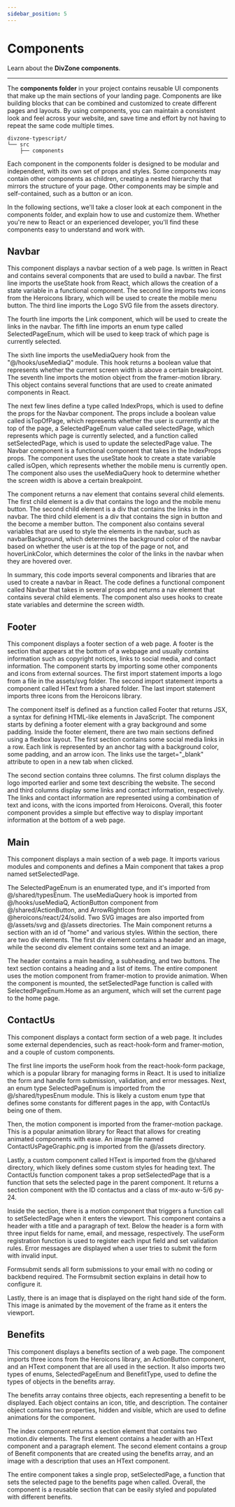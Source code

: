 ```yaml
---
sidebar_position: 5
---
```


# Components

Learn about the **DivZone components**.

---

The **components folder** in your project contains reusable UI components that make up the main sections of your landing page. Components are like building blocks that can be combined and customized to create different pages and layouts. By using components, you can maintain a consistent look and feel across your website, and save time and effort by not having to repeat the same code multiple times.

    divzone-typescript/
    └── src
        ├── components

Each component in the components folder is designed to be modular and independent, with its own set of props and styles. Some components may contain other components as children, creating a nested hierarchy that mirrors the structure of your page. Other components may be simple and self-contained, such as a button or an icon.

In the following sections, we'll take a closer look at each component in the components folder, and explain how to use and customize them. Whether you're new to React or an experienced developer, you'll find these components easy to understand and work with.

## Navbar

This component displays a navbar section of a web page.
Is written in React and contains several components that are used to build a navbar. The first line imports the useState hook from React, which allows the creation of a state variable in a functional component.
The second line imports two icons from the Heroicons library, which will be used to create the mobile menu button.
The third line imports the Logo SVG file from the assets directory.

The fourth line imports the Link component, which will be used to create the links in the navbar.
The fifth line imports an enum type called SelectedPageEnum, which will be used to keep track of which page is currently selected.

The sixth line imports the useMediaQuery hook from the "@/hooks/useMediaQ" module. This hook returns a boolean value that represents whether the current screen width is above a certain breakpoint.
The seventh line imports the motion object from the framer-motion library. This object contains several functions that are used to create animated components in React.

The next few lines define a type called IndexProps, which is used to define the props for the Navbar component. The props include a boolean value called isTopOfPage, which represents whether the user is currently at the top of the page, a SelectedPageEnum value called selectedPage, which represents which page is currently selected, and a function called setSelectedPage, which is used to update the selectedPage value.
The Navbar component is a functional component that takes in the IndexProps props. The component uses the useState hook to create a state variable called isOpen, which represents whether the mobile menu is currently open. The component also uses the useMediaQuery hook to determine whether the screen width is above a certain breakpoint.

The component returns a nav element that contains several child elements. The first child element is a div that contains the logo and the mobile menu button. The second child element is a div that contains the links in the navbar. The third child element is a div that contains the sign in button and the become a member button.
The component also contains several variables that are used to style the elements in the navbar, such as navbarBackground, which determines the background color of the navbar based on whether the user is at the top of the page or not, and hoverLinkColor, which determines the color of the links in the navbar when they are hovered over.

In summary, this code imports several components and libraries that are used to create a navbar in React. The code defines a functional component called Navbar that takes in several props and returns a nav element that contains several child elements. The component also uses hooks to create state variables and determine the screen width.

## Footer

This component displays a footer section of a web page.
A footer is the section that appears at the bottom of a webpage and usually contains information such as copyright notices, links to social media, and contact information.
The component starts by importing some other components and icons from external sources. The first import statement imports a logo from a file in the assets/svg folder. The second import statement imports a component called HText from a shared folder. The last import statement imports three icons from the Heroicons library.

The component itself is defined as a function called Footer that returns JSX, a syntax for defining HTML-like elements in JavaScript. The component starts by defining a footer element with a gray background and some padding. Inside the footer element, there are two main sections defined using a flexbox layout.
The first section contains some social media links in a row. Each link is represented by an anchor tag with a background color, some padding, and an arrow icon. The links use the target="\_blank" attribute to open in a new tab when clicked.

The second section contains three columns. The first column displays the logo imported earlier and some text describing the website. The second and third columns display some links and contact information, respectively. The links and contact information are represented using a combination of text and icons, with the icons imported from Heroicons.
Overall, this footer component provides a simple but effective way to display important information at the bottom of a web page.

## Main

This component displays a main section of a web page.
It imports various modules and components and defines a Main component that takes a prop named setSelectedPage.

The SelectedPageEnum is an enumerated type, and it's imported from @/shared/typesEnum. The useMediaQuery hook is imported from @/hooks/useMediaQ, ActionButton component from @/shared/ActionButton, and ArrowRightIcon from @heroicons/react/24/solid. Two SVG images are also imported from @/assets/svg and @/assets directories.
The Main component returns a section with an id of "home" and various styles. Within the section, there are two div elements. The first div element contains a header and an image, while the second div element contains some text and an image.

The header contains a main heading, a subheading, and two buttons. The text section contains a heading and a list of items. The entire component uses the motion component from framer-motion to provide animation.
When the component is mounted, the setSelectedPage function is called with SelectedPageEnum.Home as an argument, which will set the current page to the home page.

## ContactUs

This component displays a contact form section of a web page.
It includes some external dependencies, such as react-hook-form and framer-motion, and a couple of custom components.

The first line imports the useForm hook from the react-hook-form package, which is a popular library for managing forms in React. It is used to initialize the form and handle form submission, validation, and error messages.
Next, an enum type SelectedPageEnum is imported from the @/shared/typesEnum module. This is likely a custom enum type that defines some constants for different pages in the app, with ContactUs being one of them.

Then, the motion component is imported from the framer-motion package. This is a popular animation library for React that allows for creating animated components with ease.
An image file named ContactUsPageGraphic.png is imported from the @/assets directory.

Lastly, a custom component called HText is imported from the @/shared directory, which likely defines some custom styles for heading text.
The ContactUs function component takes a prop setSelectedPage that is a function that sets the selected page in the parent component. It returns a section component with the ID contactus and a class of mx-auto w-5/6 py-24.

Inside the section, there is a motion component that triggers a function call to setSelectedPage when it enters the viewport. This component contains a header with a title and a paragraph of text.
Below the header is a form with three input fields for name, email, and message, respectively. The useForm registration function is used to register each input field and set validation rules. Error messages are displayed when a user tries to submit the form with invalid input.

Formsubmit sends all form submissions to your email with no coding or backbend required. The Formsubmit section explains in detail how to configure it.

Lastly, there is an image that is displayed on the right hand side of the form. This image is animated by the movement of the frame as it enters the viewport.

## Benefits

This component displays a benefits section of a web page.
The component imports three icons from the Heroicons library, an ActionButton component, and an HText component that are all used in the section. It also imports two types of enums, SelectedPageEnum and BenefitType, used to define the types of objects in the benefits array.

The benefits array contains three objects, each representing a benefit to be displayed. Each object contains an icon, title, and description. The container object contains two properties, hidden and visible, which are used to define animations for the component.

The index component returns a section element that contains two motion.div elements. The first element contains a header with an HText component and a paragraph element. The second element contains a group of Benefit components that are created using the benefits array, and an image with a description that uses an HText component.

The entire component takes a single prop, setSelectedPage, a function that sets the selected page to the benefits page when called. Overall, the component is a reusable section that can be easily styled and populated with different benefits.
